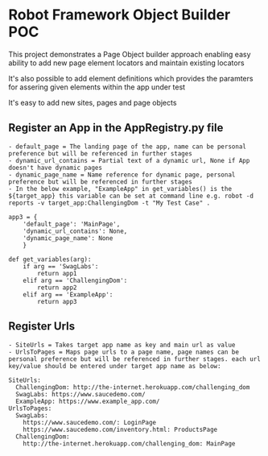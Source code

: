 # Robot Framework Object Builder POC

This project demonstrates a Page Object builder approach
enabling easy ability to add new page element locators and maintain existing locators

It's also possible to add element definitions which provides the paramters for assering given elements within the app under test

It's easy to add new sites, pages and page objects

## Register an App in the AppRegistry.py file

    - default_page = The landing page of the app, name can be personal preference but will be referenced in further stages
    - dynamic_url_contains = Partial text of a dynamic url, None if App doesn't have dynamic pages
    - dynamic_page_name = Name reference for dynamic page, personal preference but will be referenced in further stages
    - In the below example, "ExampleApp" in get_variables() is the ${target_app} this variable can be set at command line e.g. robot -d reports -v target_app:ChallengingDom -t "My Test Case" .

```
app3 = {
    'default_page': 'MainPage',
    'dynamic_url_contains': None,
    'dynamic_page_name': None
    }

def get_variables(arg):
    if arg == 'SwagLabs':
        return app1
    elif arg == 'ChallengingDom':
        return app2
    elif arg == 'ExampleApp':
        return app3
```

## Register Urls

    - SiteUrls = Takes target app name as key and main url as value
    - UrlsToPages = Maps page urls to a page name, page names can be personal preference but will be referenced in further stages. each url key/value should be entered under target app name as below:

```
SiteUrls:
  ChallengingDom: http://the-internet.herokuapp.com/challenging_dom
  SwagLabs: https://www.saucedemo.com/
  ExampleApp: https://www.example_app.com/
UrlsToPages:
  SwagLabs:
    https://www.saucedemo.com/: LoginPage
    https://www.saucedemo.com/inventory.html: ProductsPage
  ChallengingDom: 
    http://the-internet.herokuapp.com/challenging_dom: MainPage
```
